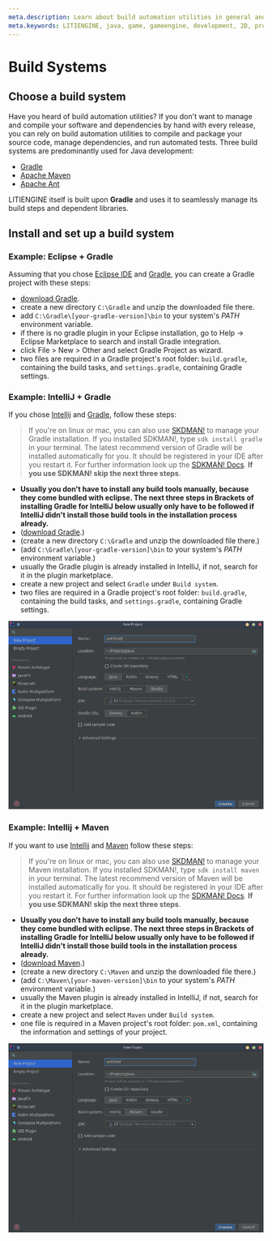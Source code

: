 ```yaml
---
meta.description: Learn about build automation utilities in general and how to set up the most common build tools for Java development.
meta.keywords: LITIENGINE, java, game, gameengine, development, 2D, programming, build, gradle, maven, ant
---
```


# Build Systems
## Choose a build system

Have you heard of build automation utilities? If you don't want to manage and compile your software and dependencies by hand with every release, you can rely on build automation utilities to compile and package your source code, manage dependencies, and run automated tests.
Three build systems are predominantly used for Java development:
* [Gradle](https://gradle.org/)
* [Apache Maven](https://maven.apache.org/)
* [Apache Ant](https://ant.apache.org/) 

LITIENGINE itself is built upon **Gradle** and uses it to seamlessly manage its build steps and dependent libraries.

## Install and set up a build system

### Example: Eclipse + Gradle
Assuming that you chose [Eclipse IDE](https://www.eclipse.org/downloads/packages/release/kepler/sr1/eclipse-ide-java-developers) and [Gradle](https://gradle.org/), you can create a Gradle project with these steps:
* [download Gradle](https://gradle.org/install/).
* create a new directory `C:\Gradle` and unzip the downloaded file there. 
* add `C:\Gradle\[your-gradle-version]\bin` to your system's *PATH* environment variable.
* if there is no gradle plugin in your Eclipse installation, go to Help -> Eclipse Marketplace to search and install Gradle integration.
* click File > New > Other and select Gradle Project as wizard.
* two files are required in a Gradle project's root folder: `build.gradle`, containing the build tasks, and `settings.gradle`, containing Gradle settings.

### Example: IntelliJ + Gradle
If you chose [Intellij](https://www.jetbrains.com/idea/) and [Gradle](https://gradle.org/), follow these steps:
> If you're on linux or mac, you can also use [SKDMAN!](https://sdkman.io/) to manage your Gradle installation. If you installed SDKMAN!, type `sdk install gradle` in your terminal. The latest recommend version of Gradle will be installed automatically for you. It should be registered in your IDE after you restart it. For further information look up the [SDKMAN! Docs](https://sdkman.io/usage). **If you use SDKMAN! skip the next three steps**.
* **Usually you don't have to install any build tools manually, because they come bundled with eclipse. The next three steps in Brackets of installing Gradle for IntelliJ below usually only have to be followed if IntelliJ didn't install those build tools in the installation process already.**
* \([download Gradle](https://gradle.org/install/).\)
* \(create a new directory `C:\Gradle` and unzip the downloaded file there.\)
* \(add `C:\Gradle\[your-gradle-version]\bin` to your system's *PATH* environment variable.\)
* usually the Gradle plugin is already installed in IntelliJ, if not, search for it in the plugin marketplace.
* create a new project and select `Gradle` under `Build system`.
* two files are required in a Gradle project's root folder: `build.gradle`, containing the build tasks, and `settings.gradle`, containing Gradle settings.

![intellij_gradle](/getting-started/img/intellij_gradle.png)

### Example: Intellij + Maven
If you want to use [Intellij](https://www.jetbrains.com/idea/) and [Maven](https://maven.apache.org/) follow these steps:
> If you're on linux or mac, you can also use [SKDMAN!](https://sdkman.io/) to manage your Maven installation. If you installed SDKMAN!, type `sdk install maven` in your terminal. The latest recommend version of Maven will be installed automatically for you. It should be registered in your IDE after you restart it. For further information look up the [SDKMAN! Docs](https://sdkman.io/usage). **If you use SDKMAN! skip the next three steps**.
* **Usually you don't have to install any build tools manually, because they come bundled with eclipse. The next three steps in Brackets of installing Gradle for IntelliJ below usually only have to be followed if IntelliJ didn't install those build tools in the installation process already.**
* \([download Maven](https://maven.apache.org/).\)
* \(create a new directory `C:\Maven` and unzip the downloaded file there.\)
* \(add `C:\Maven\[your-maven-version]\bin` to your system's *PATH* environment variable.\)
* usually the Maven plugin is already installed in IntelliJ, if not, search for it in the plugin marketplace.
* create a new project and select `Maven` under `Build system`.
* one file is required in a Maven project's root folder: `pom.xml`, containing the information and settings of your project.

![intellij_maven](/getting-started/img/intellij_maven.png)
